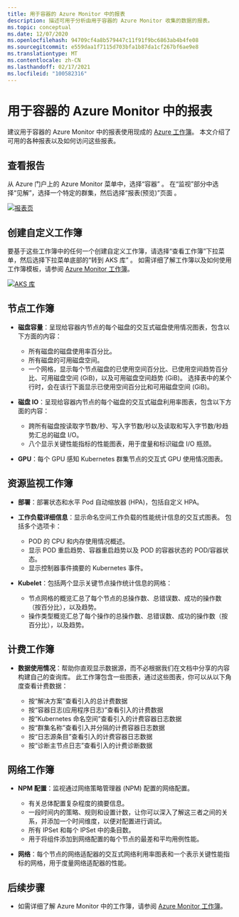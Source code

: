 ```yaml
---
title: 用于容器的 Azure Monitor 中的报表
description: 描述可用于分析由用于容器的 Azure Monitor 收集的数据的报表。
ms.topic: conceptual
ms.date: 12/07/2020
ms.openlocfilehash: 94709cf4a8b579447c11f91f9bc6863ab4b4fe08
ms.sourcegitcommit: e559daa1f7115d703bfa1b87da1cf267bf6ae9e8
ms.translationtype: MT
ms.contentlocale: zh-CN
ms.lasthandoff: 02/17/2021
ms.locfileid: "100582316"
---
```

# <a name="reports-in-azure-monitor-for-containers"></a>用于容器的 Azure Monitor 中的报表
建议用于容器的 Azure Monitor 中的报表使用现成的 [Azure 工作簿](../visualize/workbooks-overview.md)。 本文介绍了可用的各种报表以及如何访问这些报表。

## <a name="viewing-reports"></a>查看报告
从 Azure 门户上的 Azure Monitor 菜单中，选择“容器” 。 在“监视”部分中选择“见解”，选择一个特定的群集，然后选择“报表(预览)”页面  。 

[![报表页](media/container-insights-reports/reports-page.png)](media/container-insights-reports/reports-page.png#lightbox)

## <a name="create-a-custom-workbook"></a>创建自定义工作簿
要基于这些工作簿中的任何一个创建自定义工作簿，请选择“查看工作簿”下拉菜单，然后选择下拉菜单底部的“转到 AKS 库” 。 如需详细了解工作簿以及如何使用工作簿模板，请参阅 [Azure Monitor 工作簿](../visualize/workbooks-overview.md)。

[![AKS 库](media/container-insights-reports/aks-gallery.png)](media/container-insights-reports/aks-gallery.png#lightbox)

## <a name="node-workbooks"></a>节点工作簿

- **磁盘容量**：呈现给容器内节点的每个磁盘的交互式磁盘使用情况图表，包含以下方面的内容：

    - 所有磁盘的磁盘使用率百分比。
    - 所有磁盘的可用磁盘空间。
    - 一个网格，显示每个节点磁盘的已使用空间百分比、已使用空间趋势百分比、可用磁盘空间 (GiB)，以及可用磁盘空间趋势 (GiB)。 选择表中的某个行时，会在该行下面显示已使用空间百分比和可用磁盘空间 (GiB)。

- **磁盘 IO**：呈现给容器内节点的每个磁盘的交互式磁盘利用率图表，包含以下方面的内容：

    - 跨所有磁盘按读取字节数/秒、写入字节数/秒以及读取和写入字节数/秒趋势汇总的磁盘 I/O。
    - 八个显示关键性能指标的性能图表，用于度量和标识磁盘 I/O 瓶颈。

- **GPU**：每个 GPU 感知 Kubernetes 群集节点的交互式 GPU 使用情况图表。

## <a name="resource-monitoring-workbooks"></a>资源监视工作簿

- **部署**：部署状态和水平 Pod 自动缩放器 (HPA)，包括自定义 HPA。 
  
- **工作负载详细信息**：显示命名空间工作负载的性能统计信息的交互式图表。 包括多个选项卡：

  - POD 的 CPU 和内存使用情况概述。
  - 显示 POD 重启趋势、容器重启趋势以及 POD 的容器状态的 POD/容器状态。
  - 显示控制器事件摘要的 Kubernetes 事件。

- **Kubelet**：包括两个显示关键节点操作统计信息的网格：

    - 节点网格的概览汇总了每个节点的总操作数、总错误数、成功的操作数（按百分比），以及趋势。
    - 操作类型概览汇总了每个操作的总操作数、总错误数、成功的操作数（按百分比），以及趋势。
## <a name="billing-workbooks"></a>计费工作簿

- **数据使用情况**：帮助你直观显示数据源，而不必根据我们在文档中分享的内容构建自己的查询库。 此工作簿包含一些图表，通过这些图表，你可以从以下角度查看计费数据：

  - 按“解决方案”查看引入的总计费数据
  - 按“容器日志(应用程序日志)”查看引入的计费数据
  - 按“Kubernetes 命名空间”查看引入的计费容器日志数据
  - 按“群集名称”查看引入并分隔的计费容器日志数据
  - 按“日志源条目”查看引入的计费容器日志数据
  - 按“诊断主节点日志”查看引入的计费诊断数据

## <a name="networking-workbooks"></a>网络工作簿

- **NPM 配置**：监视通过网络策略管理器 (NPM) 配置的网络配置。

  - 有关总体配置复杂程度的摘要信息。
  - 一段时间内的策略、规则和设置计数，让你可以深入了解这三者之间的关系，并添加一个时间维度，以便对配置进行调试。
  - 所有 IPSet 和每个 IPSet 中的条目数。
  - 用于将组件添加到网络配置的每个节点的最差和平均用例性能。

- **网络**：每个节点的网络适配器的交互式网络利用率图表和一个表示关键性能指标的网格，用于度量网络适配器的性能。



## <a name="next-steps"></a>后续步骤

- 如需详细了解 Azure Monitor 中的工作簿，请参阅 [Azure Monitor 工作簿](../visualize/workbooks-overview.md)。
